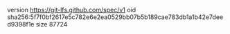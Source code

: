 version https://git-lfs.github.com/spec/v1
oid sha256:5f7f0bf2617e5c782e6e2ea0529bb07b5b189cae783db1a1b42e7deed9398f1e
size 87724
